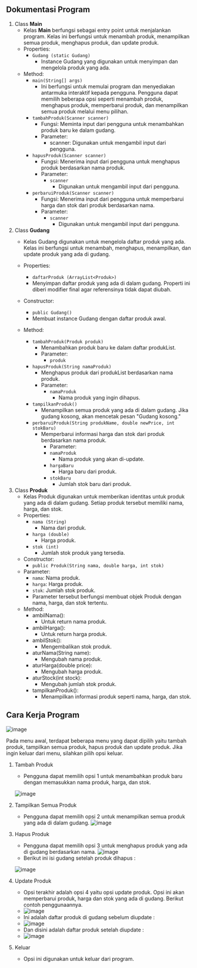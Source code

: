 ## Dokumentasi Program
1. Class **Main**
   - Kelas **Main** berfungsi sebagai entry point untuk menjalankan program. Kelas ini berfungsi untuk menambah produk, menampilkan semua produk, menghapus produk, dan update produk.
   - Properties:
     - `Gudang (static Gudang)`
       - Instance Gudang yang digunakan untuk menyimpan dan mengelola produk yang ada.
   - Method:
     - `main(String[] args)`
       - Ini berfungsi untuk memulai program dan menyediakan antarmuka interaktif kepada pengguna. Pengguna dapat memilih beberapa opsi seperti menambah produk, menghapus produk, memperbarui produk, dan menampilkan semua produk melalui menu pilihan.
     - `tambahProduk(Scanner scanner)`
       - Fungsi: Meminta input dari pengguna untuk menambahkan produk baru ke dalam gudang.
       - Parameter:
         - scanner: Digunakan untuk mengambil input dari pengguna.
     - `hapusProduk(Scanner scanner)`
       - Fungsi: Menerima input dari pengguna untuk menghapus produk berdasarkan nama produk.
       - Parameter:
         - `scanner`
           - Digunakan untuk mengambil input dari pengguna.
     - `perbaruiProduk(Scanner scanner)`
       - Fungsi: Menerima input dari pengguna untuk memperbarui harga dan stok dari produk berdasarkan nama.
       - Parameter:
         - `scanner`
           - Digunakan untuk mengambil input dari pengguna.
2. Class **Gudang**
   - Kelas Gudang digunakan untuk mengelola daftar produk yang ada. Kelas ini berfungsi untuk menambah, menghapus, menampilkan, dan update produk yang ada di gudang.
   - Properties:
     - `daftarProduk (ArrayList<Produk>)`
     - Menyimpan daftar produk yang ada di dalam gudang. Properti ini diberi modifier final agar referensinya tidak dapat diubah.
   - Constructor:
     - `public Gudang()`
     - Membuat instance Gudang dengan daftar produk awal.

   - Method:
     - `tambahProduk(Produk produk)`
       - Menambahkan produk baru ke dalam daftar produkList.
       - Parameter:
         - `produk`
     - `hapusProduk(String namaProduk)`
       - Menghapus produk dari produkList berdasarkan nama produk.
       - Parameter:
         - `namaProduk`
           - Nama produk yang ingin dihapus.
     - `tampilkanProduk()`
       - Menampilkan semua produk yang ada di dalam gudang. Jika gudang kosong, akan mencetak pesan "Gudang kosong."
     - `perbaruiProduk(String produkName, double newPrice, int stokBaru)`
       - Memperbarui informasi harga dan stok dari produk berdasarkan nama produk.
         - Parameter:
         - `namaProduk`
           - Nama produk yang akan di-update.
         - `hargaBaru`
           - Harga baru dari produk.
         - `stokBaru`
           - Jumlah stok baru dari produk.
3. Class **Produk**
   - Kelas Produk digunakan untuk memberikan identitas untuk produk yang ada di dalam gudang. Setiap produk tersebut memiliki nama, harga, dan stok.
   - Properties:
      - `nama (String)`
         - Nama dari produk.
      - `harga (double)`
         - Harga produk.
      - `stok (int)`
         - Jumlah stok produk yang tersedia.
   - Constructor:
      - `public Produk(String nama, double harga, int stok)`
   - Parameter:
      - `nama`: Nama produk.
      - `harga`: Harga produk.
      - `stok`: Jumlah stok produk.
      - Parameter tersebut berfungsi membuat objek Produk dengan nama, harga, dan stok tertentu.
   - Method:
      - ambilNama():
         - Untuk return nama produk.
      - ambilHarga():
         - Untuk return harga produk.
      - ambilStok():
         - Mengembalikan stok produk.
      - aturNama(String name):
         - Mengubah nama produk.
      - aturHarga(double price):
         - Mengubah harga produk.
      - aturStock(int stock):
         - Mengubah jumlah stok produk.
      - tampilkanProduk():
         - Menampilkan informasi produk seperti nama, harga, dan stok.

## Cara Kerja Program
![image](https://github.com/user-attachments/assets/d4353905-72ee-4ddf-97f1-79ba14c2f1d0)

Pada menu awal, terdapat beberapa menu yang dapat dipilih yaitu tambah produk, tampilkan semua produk, hapus produk dan update produk. Jika ingin keluar dari menu, silahkan pilih opsi keluar.

1. Tambah Produk

   - Pengguna dapat memilih opsi 1 untuk menambahkan produk baru dengan memasukkan nama produk, harga, dan stok.
   
   ![image](https://github.com/user-attachments/assets/1dc8dda6-0201-451a-8582-5c99aadff973)

2. Tampilkan Semua Produk

   - Pengguna dapat memilih opsi 2 untuk menampilkan semua produk yang ada di dalam gudang.
   ![image](https://github.com/user-attachments/assets/b64d802b-9f7c-4e1b-8170-ef4373f7b9ef)

3. Hapus Produk

   - Pengguna dapat memilih opsi 3 untuk menghapus produk yang ada di gudang berdasarkan nama.
   ![image](https://github.com/user-attachments/assets/6ff0b16c-e75f-4f57-a4a3-8a491d7cae85)
   - Berikut ini isi gudang setelah produk dihapus :
   
   ![image](https://github.com/user-attachments/assets/c3115eb1-9805-4448-b1a5-c1aaa70afcdf)

4. Update Produk
   - Opsi terakhir adalah opsi 4 yaitu opsi update produk. Opsi ini akan memperbarui produk, harga dan stok yang ada di gudang. Berikut contoh penggunaannya.
   - ![image](https://github.com/user-attachments/assets/1b2265f5-1ffc-4b94-bd25-8bd9689359ad)
   - Ini adalah daftar produk di gudang sebelum diupdate :
   - ![image](https://github.com/user-attachments/assets/925d8657-cb5b-49e5-8b26-d21a55b04de7)
   - Dan disini adalah daftar produk setelah diupdate :
   - ![image](https://github.com/user-attachments/assets/ee6920b9-f2d8-40fc-a9ed-9edd25541e24)

5. Keluar
   - Opsi ini digunakan untuk keluar dari program.

 


